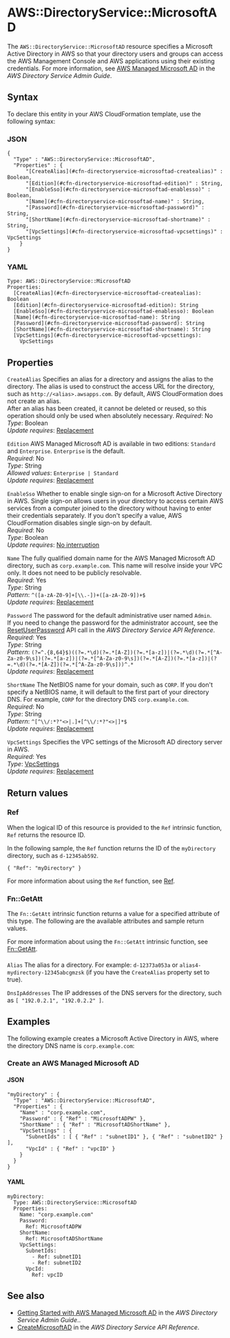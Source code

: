 # AWS::DirectoryService::MicrosoftAD<a name="aws-resource-directoryservice-microsoftad"></a>

The `AWS::DirectoryService::MicrosoftAD` resource specifies a Microsoft Active Directory in AWS so that your directory users and groups can access the AWS Management Console and AWS applications using their existing credentials\. For more information, see [AWS Managed Microsoft AD](https://docs.aws.amazon.com/directoryservice/latest/admin-guide/directory_microsoft_ad.html) in the _AWS Directory Service Admin Guide_\.

## Syntax<a name="aws-resource-directoryservice-microsoftad-syntax"></a>

To declare this entity in your AWS CloudFormation template, use the following syntax:

### JSON<a name="aws-resource-directoryservice-microsoftad-syntax.json"></a>

```
{
  "Type" : "AWS::DirectoryService::MicrosoftAD",
  "Properties" : {
      "[CreateAlias](#cfn-directoryservice-microsoftad-createalias)" : Boolean,
      "[Edition](#cfn-directoryservice-microsoftad-edition)" : String,
      "[EnableSso](#cfn-directoryservice-microsoftad-enablesso)" : Boolean,
      "[Name](#cfn-directoryservice-microsoftad-name)" : String,
      "[Password](#cfn-directoryservice-microsoftad-password)" : String,
      "[ShortName](#cfn-directoryservice-microsoftad-shortname)" : String,
      "[VpcSettings](#cfn-directoryservice-microsoftad-vpcsettings)" : VpcSettings
    }
}
```

### YAML<a name="aws-resource-directoryservice-microsoftad-syntax.yaml"></a>

```
Type: AWS::DirectoryService::MicrosoftAD
Properties:
  [CreateAlias](#cfn-directoryservice-microsoftad-createalias): Boolean
  [Edition](#cfn-directoryservice-microsoftad-edition): String
  [EnableSso](#cfn-directoryservice-microsoftad-enablesso): Boolean
  [Name](#cfn-directoryservice-microsoftad-name): String
  [Password](#cfn-directoryservice-microsoftad-password): String
  [ShortName](#cfn-directoryservice-microsoftad-shortname): String
  [VpcSettings](#cfn-directoryservice-microsoftad-vpcsettings):
    VpcSettings
```

## Properties<a name="aws-resource-directoryservice-microsoftad-properties"></a>

`CreateAlias` <a name="cfn-directoryservice-microsoftad-createalias"></a>
Specifies an alias for a directory and assigns the alias to the directory\. The alias is used to construct the access URL for the directory, such as `http://<alias>.awsapps.com`\. By default, AWS CloudFormation does not create an alias\.  
After an alias has been created, it cannot be deleted or reused, so this operation should only be used when absolutely necessary\.
_Required_: No  
_Type_: Boolean  
_Update requires_: [Replacement](https://docs.aws.amazon.com/AWSCloudFormation/latest/UserGuide/using-cfn-updating-stacks-update-behaviors.html#update-replacement)

`Edition` <a name="cfn-directoryservice-microsoftad-edition"></a>
AWS Managed Microsoft AD is available in two editions: `Standard` and `Enterprise`\. `Enterprise` is the default\.  
_Required_: No  
_Type_: String  
_Allowed values_: `Enterprise | Standard`  
_Update requires_: [Replacement](https://docs.aws.amazon.com/AWSCloudFormation/latest/UserGuide/using-cfn-updating-stacks-update-behaviors.html#update-replacement)

`EnableSso` <a name="cfn-directoryservice-microsoftad-enablesso"></a>
Whether to enable single sign\-on for a Microsoft Active Directory in AWS\. Single sign\-on allows users in your directory to access certain AWS services from a computer joined to the directory without having to enter their credentials separately\. If you don't specify a value, AWS CloudFormation disables single sign\-on by default\.  
_Required_: No  
_Type_: Boolean  
_Update requires_: [No interruption](https://docs.aws.amazon.com/AWSCloudFormation/latest/UserGuide/using-cfn-updating-stacks-update-behaviors.html#update-no-interrupt)

`Name` <a name="cfn-directoryservice-microsoftad-name"></a>
The fully qualified domain name for the AWS Managed Microsoft AD directory, such as `corp.example.com`\. This name will resolve inside your VPC only\. It does not need to be publicly resolvable\.  
_Required_: Yes  
_Type_: String  
_Pattern_: `^([a-zA-Z0-9]+[\\.-])+([a-zA-Z0-9])+$`  
_Update requires_: [Replacement](https://docs.aws.amazon.com/AWSCloudFormation/latest/UserGuide/using-cfn-updating-stacks-update-behaviors.html#update-replacement)

`Password` <a name="cfn-directoryservice-microsoftad-password"></a>
The password for the default administrative user named `Admin`\.  
If you need to change the password for the administrator account, see the [ResetUserPassword](https://docs.aws.amazon.com/directoryservice/latest/devguide/API_ResetUserPassword.html) API call in the _AWS Directory Service API Reference_\.  
_Required_: Yes  
_Type_: String  
_Pattern_: `(?=^.{8,64}$)((?=.*\d)(?=.*[A-Z])(?=.*[a-z])|(?=.*\d)(?=.*[^A-Za-z0-9\s])(?=.*[a-z])|(?=.*[^A-Za-z0-9\s])(?=.*[A-Z])(?=.*[a-z])|(?=.*\d)(?=.*[A-Z])(?=.*[^A-Za-z0-9\s]))^.*`  
_Update requires_: [Replacement](https://docs.aws.amazon.com/AWSCloudFormation/latest/UserGuide/using-cfn-updating-stacks-update-behaviors.html#update-replacement)

`ShortName` <a name="cfn-directoryservice-microsoftad-shortname"></a>
The NetBIOS name for your domain, such as `CORP`\. If you don't specify a NetBIOS name, it will default to the first part of your directory DNS\. For example, `CORP` for the directory DNS `corp.example.com`\.  
_Required_: No  
_Type_: String  
_Pattern_: `^[^\\/:*?"<>|.]+[^\\/:*?"<>|]*$`  
_Update requires_: [Replacement](https://docs.aws.amazon.com/AWSCloudFormation/latest/UserGuide/using-cfn-updating-stacks-update-behaviors.html#update-replacement)

`VpcSettings` <a name="cfn-directoryservice-microsoftad-vpcsettings"></a>
Specifies the VPC settings of the Microsoft AD directory server in AWS\.  
_Required_: Yes  
_Type_: [VpcSettings](aws-properties-directoryservice-microsoftad-vpcsettings.md)  
_Update requires_: [Replacement](https://docs.aws.amazon.com/AWSCloudFormation/latest/UserGuide/using-cfn-updating-stacks-update-behaviors.html#update-replacement)

## Return values<a name="aws-resource-directoryservice-microsoftad-return-values"></a>

### Ref<a name="aws-resource-directoryservice-microsoftad-return-values-ref"></a>

When the logical ID of this resource is provided to the `Ref` intrinsic function, `Ref` returns the resource ID\.

In the following sample, the `Ref` function returns the ID of the `myDirectory` directory, such as `d-12345ab592`\.

`{ "Ref": "myDirectory" }`

For more information about using the `Ref` function, see [Ref](https://docs.aws.amazon.com/AWSCloudFormation/latest/UserGuide/intrinsic-function-reference-ref.html)\.

### Fn::GetAtt<a name="aws-resource-directoryservice-microsoftad-return-values-fn--getatt"></a>

The `Fn::GetAtt` intrinsic function returns a value for a specified attribute of this type\. The following are the available attributes and sample return values\.

For more information about using the `Fn::GetAtt` intrinsic function, see [Fn::GetAtt](https://docs.aws.amazon.com/AWSCloudFormation/latest/UserGuide/intrinsic-function-reference-getatt.html)\.

#### <a name="aws-resource-directoryservice-microsoftad-return-values-fn--getatt-fn--getatt"></a>

`Alias` <a name="Alias-fn::getatt"></a>
The alias for a directory\. For example: `d-12373a053a` or `alias4-mydirectory-12345abcgmzsk` \(if you have the `CreateAlias` property set to true\)\.

`DnsIpAddresses` <a name="DnsIpAddresses-fn::getatt"></a>
The IP addresses of the DNS servers for the directory, such as `[ "192.0.2.1", "192.0.2.2" ]`\.

## Examples<a name="aws-resource-directoryservice-microsoftad--examples"></a>

The following example creates a Microsoft Active Directory in AWS, where the directory DNS name is `corp.example.com`:

### Create an AWS Managed Microsoft AD<a name="aws-resource-directoryservice-microsoftad--examples--Create_an_"></a>

#### JSON<a name="aws-resource-directoryservice-microsoftad--examples--Create_an_--json"></a>

```
"myDirectory" : {
  "Type" : "AWS::DirectoryService::MicrosoftAD",
  "Properties" : {
    "Name" : "corp.example.com",
    "Password" : { "Ref" : "MicrosoftADPW" },
    "ShortName" : { "Ref" : "MicrosoftADShortName" },
    "VpcSettings" : {
      "SubnetIds" : [ { "Ref" : "subnetID1" }, { "Ref" : "subnetID2" } ],
      "VpcId" : { "Ref" : "vpcID" }
    }
  }
}
```

#### YAML<a name="aws-resource-directoryservice-microsoftad--examples--Create_an_--yaml"></a>

```
myDirectory:
  Type: AWS::DirectoryService::MicrosoftAD
  Properties:
    Name: "corp.example.com"
    Password:
      Ref: MicrosoftADPW
    ShortName:
      Ref: MicrosoftADShortName
    VpcSettings:
      SubnetIds:
        - Ref: subnetID1
        - Ref: subnetID2
      VpcId:
        Ref: vpcID
```

## See also<a name="aws-resource-directoryservice-microsoftad--seealso"></a>

- [Getting Started with AWS Managed Microsoft AD](https://docs.aws.amazon.com/directoryservice/latest/admin-guide/ms_ad_getting_started.html) in the _AWS Directory Service Admin Guide_\.\.
- [CreateMicrosoftAD](https://docs.aws.amazon.com/directoryservice/latest/devguide/API_CreateMicrosoftAD.html) in the _AWS Directory Service API Reference_\.
